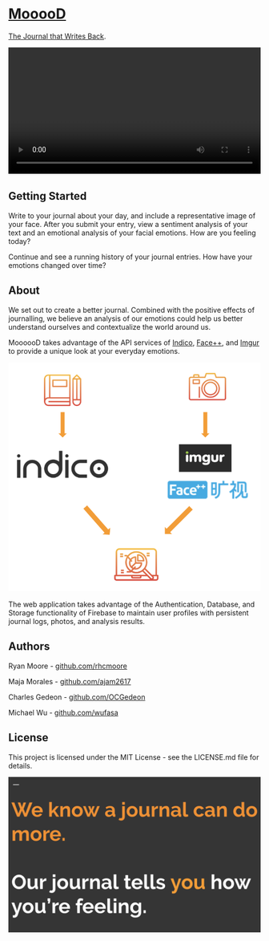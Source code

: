# [MooooD](rhcmoore.github.io/Project1/)

[The Journal that Writes Back](https://rhcmoore.github.io/Project1/). 

<video width="100%"  controls>
  <source src="./img/moodGIF.gif">
<!-- Your browser does not support the video tag. -->
</video>

## Getting Started 
Write to your journal about your day, and include a representative image of your face. After you submit your entry, view a sentiment analysis of your text and an emotional analysis of your facial emotions. How are you feeling today?

Continue and see a running history of your journal entries. How have your emotions changed over time? 

## About

We set out to create a better journal. Combined with the positive effects of journalling, we believe an analysis of our emotions could help us better understand ourselves and contextualize the world around us.

MoooooD takes advantage of the API services of [Indico](https://indico.io/), [Face++](https://www.faceplusplus.com/), and [Imgur](https://api.imgur.com/) to provide a unique look at your everyday emotions.

<img src="./img/readFlow.png">

The web application takes advantage of the Authentication, Database, and Storage functionality of Firebase to maintain user profiles with persistent journal logs, photos, and analysis results.



## Authors
Ryan Moore - [github.com/rhcmoore](https://github.com/rhcmoore)

Maja Morales - [github.com/ajam2617](https://github.com/ajam2617)

Charles Gedeon - [github.com/OCGedeon](https://github.com/OCGedeon)

Michael Wu - [github.com/wufasa](https://github.com/wufasa)

## License
This project is licensed under the MIT License - see the LICENSE.md file for details.

<img src="./img/readText.png">
